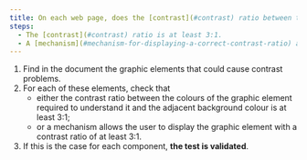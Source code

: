 ```yaml
---
title: On each web page, does the [contrast](#contrast) ratio between the different colours making up a [graphic element](#graphic-element), when they are necessary for its understanding, and the [adjacent background colour](#adjacent-background-colour-and-adjacent-colour), meet one of these conditions (excluding special cases)?
steps:
  - The [contrast](#contrast) ratio is at least 3:1.
  - A [mechanism](#mechanism-for-displaying-a-correct-contrast-ratio) allows a [contrast](#contrast) ratio of 3:1, at least.
---
```


1. Find in the document the graphic elements that could cause contrast problems.
2. For each of these elements, check that
   - either the contrast ratio between the colours of the graphic element required to understand it and the adjacent background colour is at least 3:1;
   - or a mechanism allows the user to display the graphic element with a contrast ratio of at least 3:1.
3. If this is the case for each component, **the test is validated**.
